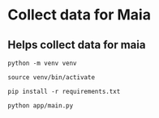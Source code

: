 # Collect data for Maia

## Helps collect data for maia

```
python -m venv venv
```

```
source venv/bin/activate
```

```
pip install -r requirements.txt
```

```
python app/main.py
```